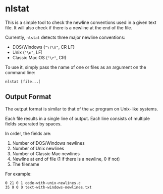 # nlstat

This is a simple tool to check the newline conventions used in a given text file. It will also check if there is a newline at the end of the file.

Currently, `nlstat` detects three major newline conventions:

* DOS/Windows (`"\r\n"`, CR LF)
* Unix (`"\n"`, LF)
* Classic Mac OS (`"\r"`, CR)

To use it, simply pass the name of one or files as an argument on the command line:

	nlstat [file...]

## Output Format

The output format is similar to that of the `wc` program on Unix-like systems.

Each file results in a single line of output. Each line consists of multiple fields separated by spaces.

In order, the fields are:

1. Number of DOS/Windows newlines
2. Number of Unix newlines
3. Number of Classic Mac newlines
4. Newline at end of file (1 if there is a newline, 0 if not)
5. The filename

For example:

	0 21 0 1 code-with-unix-newlines.c
	35 0 0 0 text-with-windows-newlines.txt